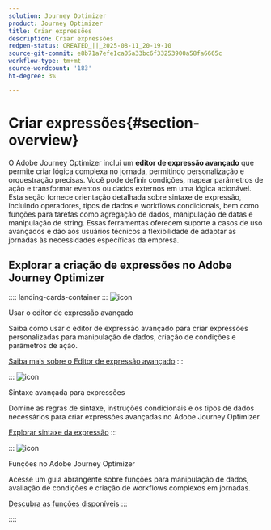 ```yaml
---
solution: Journey Optimizer
product: Journey Optimizer
title: Criar expressões
description: Criar expressões
redpen-status: CREATED_||_2025-08-11_20-19-10
source-git-commit: e8b71a7efe1ca05a33bc6f33253900a58fa6665c
workflow-type: tm+mt
source-wordcount: '183'
ht-degree: 3%

---
```



# Criar expressões{#section-overview}

O Adobe Journey Optimizer inclui um **editor de expressão avançado** que permite criar lógica complexa no jornada, permitindo personalização e orquestração precisas. Você pode definir condições, mapear parâmetros de ação e transformar eventos ou dados externos em uma lógica acionável. Esta seção fornece orientação detalhada sobre sintaxe de expressão, incluindo operadores, tipos de dados e workflows condicionais, bem como funções para tarefas como agregação de dados, manipulação de datas e manipulação de string. Essas ferramentas oferecem suporte a casos de uso avançados e dão aos usuários técnicos a flexibilidade de adaptar as jornadas às necessidades específicas da empresa.

## Explorar a criação de expressões no Adobe Journey Optimizer

:::: landing-cards-container
:::
![icon](https://cdn.experienceleague.adobe.com/icons/screwdriver-wrench.svg?lang=pt-BR)

Usar o editor de expressão avançado

Saiba como usar o editor de expressão avançado para criar expressões personalizadas para manipulação de dados, criação de condições e parâmetros de ação.

[Saiba mais sobre o Editor de expressão avançado](../using/building-journeys/expression/expressionadvanced.md)
:::

:::
![icon](https://cdn.experienceleague.adobe.com/icons/code-branch.svg?lang=pt-BR)

Sintaxe avançada para expressões

Domine as regras de sintaxe, instruções condicionais e os tipos de dados necessários para criar expressões avançadas no Adobe Journey Optimizer.

[Explorar sintaxe da expressão](syntax-landing-page.md)
:::

:::
![icon](https://cdn.experienceleague.adobe.com/icons/puzzle-piece.svg?lang=pt-BR)

Funções no Adobe Journey Optimizer

Acesse um guia abrangente sobre funções para manipulação de dados, avaliação de condições e criação de workflows complexos em jornadas.

[Descubra as funções disponíveis](main-functions-journey-landing-page.md)
:::

::::
